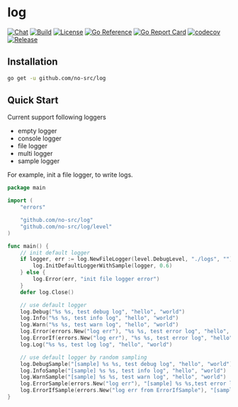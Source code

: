 # log

[![Chat](https://img.shields.io/discord/936876326722363472)](https://discord.gg/n47twC6Kcb)
[![Build](https://img.shields.io/github/workflow/status/no-src/log/Go)](https://github.com/no-src/log/actions)
[![License](https://img.shields.io/github/license/no-src/log)](https://github.com/no-src/log/blob/main/LICENSE)
[![Go Reference](https://pkg.go.dev/badge/github.com/no-src/log.svg)](https://pkg.go.dev/github.com/no-src/log)
[![Go Report Card](https://goreportcard.com/badge/github.com/no-src/log)](https://goreportcard.com/report/github.com/no-src/log)
[![codecov](https://codecov.io/gh/no-src/log/branch/main/graph/badge.svg?token=8Q20UR86EW)](https://codecov.io/gh/no-src/log)
[![Release](https://img.shields.io/github/v/release/no-src/log)](https://github.com/no-src/log/releases)

## Installation

```bash
go get -u github.com/no-src/log
```

## Quick Start

Current support following loggers

- empty logger
- console logger
- file logger
- multi logger
- sample logger

For example, init a file logger, to write logs.

```go
package main

import (
	"errors"

	"github.com/no-src/log"
	"github.com/no-src/log/level"
)

func main() {
	// init default logger
	if logger, err := log.NewFileLogger(level.DebugLevel, "./logs", ""); err == nil {
		log.InitDefaultLoggerWithSample(logger, 0.6)
	} else {
		log.Error(err, "init file logger error")
	}
	defer log.Close()

	// use default logger
	log.Debug("%s %s, test debug log", "hello", "world")
	log.Info("%s %s, test info log", "hello", "world")
	log.Warn("%s %s, test warn log", "hello", "world")
	log.Error(errors.New("log err"), "%s %s, test error log", "hello", "world")
	log.ErrorIf(errors.New("log err"), "%s %s, test error log", "hello", "world")
	log.Log("%s %s, test log log", "hello", "world")

	// use default logger by random sampling
	log.DebugSample("[sample] %s %s, test debug log", "hello", "world")
	log.InfoSample("[sample] %s %s, test info log", "hello", "world")
	log.WarnSample("[sample] %s %s, test warn log", "hello", "world")
	log.ErrorSample(errors.New("log err"), "[sample] %s %s,test error log", "hello", "world")
	log.ErrorIfSample(errors.New("log err from ErrorIfSample"), "[sample] %s %s, test error log", "hello", "world")
}
```